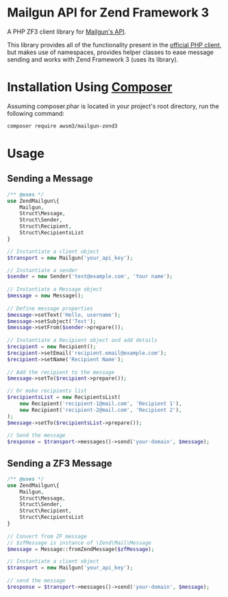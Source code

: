Mailgun API for Zend Framework 3
================

A PHP ZF3 client library for [Mailgun's API](https://documentation.mailgun.com/en/latest/).

This library provides all of the functionality present in the [official PHP client](https://github.com/mailgun/mailgun-php), 
but makes use of namespaces, provides helper classes to ease message sending and works with Zend Framework 3 (uses its library).

Installation Using [Composer](http://getcomposer.org/)
======================================================

Assuming composer.phar is located in your project's root directory, run the following command:

```bash
composer require awsm3/mailgun-zend3
```

Usage
=====
Sending a Message
-----------------

```php
/** @uses */
use ZendMailgun\{
    Mailgun,
    Struct\Message,
    Struct\Sender,
    Struct\Recipient,
    Struct\RecipientsList
}

// Instantiate a client object
$transport = new Mailgun('your_api_key');

// Instantiate a sender
$sender = new Sender('test@example.com', 'Your name');
 
// Instantiate a Message object
$message = new Message();
 
// Define message properties
$message->setText('Hello, username');
$message->setSubject('Test');
$message->setFrom($sender->prepare());
 
// Instantiate a Recipient object and add details
$recipient = new Recipient();
$recipient->setEmail('recipient.email@example.com');
$recipient->setName('Recipient Name');
 
// Add the recipient to the message
$message->setTo($recipient->prepare());

// Or make recipients list
$recipientsList = new RecipientsList(
    new Recipient('recipient-1@mail.com', 'Recipient 1'),
    new Recipient('recipient-2@mail.com', 'Recipient 2'),
);
$message->setTo($recipientsList->prepare());
 
// Send the message
$response = $transport->messages()->send('your-domain', $message);
```

Sending a ZF3 Message
-----------------

```php
/** @uses */
use ZendMailgun\{
    Mailgun,
    Struct\Message,
    Struct\Sender,
    Struct\Recipient,
    Struct\RecipientsList
}
 
// Convert from ZF message
// $zfMessage is instance of \Zend\Mail\Message
$message = Message::fromZendMessage($zfMessage);

// Instantiate a client object
$transport = new Mailgun('your_api_key');
 
// send the message
$response = $transport->messages()->send('your-domain', $message);
```
